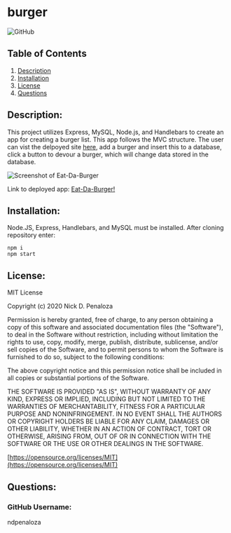 # burger

![GitHub](https://img.shields.io/badge/license-MIT-green)

## Table of Contents
  1.  [Description](#Description)
  2.  [Installation](#Installation)
  3.  [License](#License)
  4.  [Questions](#Questions)

## Description: 
This project utilizes Express, MySQL, Node.js, and Handlebars to create an app for creating a burger list. This app follows the MVC structure. The user can vist the delpoyed site [here](https://evening-oasis-88894.herokuapp.com/), add a burger and insert this to a database, click a button to devour a burger, which will change data stored in the database.

![Screenshot of Eat-Da-Burger](/public/assets/img/eatdaburger.png)

Link to deployed app: [Eat-Da-Burger!](https://evening-oasis-88894.herokuapp.com/)

## Installation:
Node.JS, Express, Handlebars, and MySQL must be installed. After cloning repository enter:
```
npm i
npm start
```

## License:
MIT License

Copyright (c) 2020 Nick D. Penaloza

Permission is hereby granted, free of charge, to any person obtaining a copy of this software and associated documentation files (the "Software"), to deal in the Software without restriction, including without limitation the rights to use, copy, modify, merge, publish, distribute, sublicense, and/or sell copies of the Software, and to permit persons to whom the Software is furnished to do so, subject to the following conditions:

The above copyright notice and this permission notice shall be included in all copies or substantial portions of the Software.

THE SOFTWARE IS PROVIDED "AS IS", WITHOUT WARRANTY OF ANY KIND, EXPRESS OR IMPLIED, INCLUDING BUT NOT LIMITED TO THE WARRANTIES OF MERCHANTABILITY, FITNESS FOR A PARTICULAR PURPOSE AND NONINFRINGEMENT. IN NO EVENT SHALL THE AUTHORS OR COPYRIGHT HOLDERS BE LIABLE FOR ANY CLAIM, DAMAGES OR OTHER LIABILITY, WHETHER IN AN ACTION OF CONTRACT, TORT OR OTHERWISE, ARISING FROM, OUT OF OR IN CONNECTION WITH THE SOFTWARE OR THE USE OR OTHER DEALINGS IN THE SOFTWARE.

[https://opensource.org/licenses/MIT](https://opensource.org/licenses/MIT)

## Questions:
### GitHub Username:
ndpenaloza
